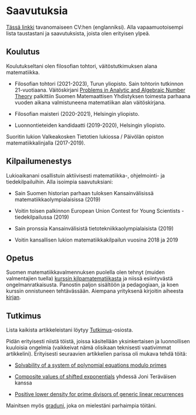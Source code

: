 # Saavutuksia

[Tässä linkki](/cv.pdf) tavanomaiseen CV:hen (englanniksi). Alla vapaamuotoisempi lista taustastani ja saavutuksista, joista olen erityisen ylpeä.

## Koulutus

Koulutukseltani olen filosofian tohtori, väitöstutkimuksen alana matematiikka.

- Filosofian tohtori (2021-2023), Turun yliopisto. Sain tohtorin tutkinnon 21-vuotiaana. Väitöskirjani [Problems in Analytic and Algebraic Number Theory](https://urn.fi/URN:ISBN:978-951-29-9305-5) palkittiin Suomen Matemaattisen Yhdistyksen toimesta parhaana vuoden aikana valmistuneena matematiikan alan väitöskirjana.

- Filosofian maisteri (2020-2021), Helsingin yliopisto.

- Luonnontieteiden kandidaatti (2019-2020), Helsingin yliopisto.

Suoritin lukion Valkeakosken Tietotien lukiossa / Päivölän opiston matematiikkalinjalla (2017-2019).

## Kilpailumenestys

Lukioaikanani osallistuin aktiivisesti matematiikka-, ohjelmointi- ja tiedekilpailuihin. Alla isoimpia saavutuksiani:

- Sain Suomen historian parhaan tuloksen Kansainvälisissä matematiikkaolympialaisissa (2019)

- Voitin toisen palkinnon European Union Contest for Young Scientists -tiedekilpailussa (2019)

- Sain pronssia Kansainvälisistä tietotekniikkaolympialaisista (2019)

- Voitin kansallisen lukion matematiikkakilpailun vuosina 2018 ja 2019

## Opetus

Suomen matematiikkavalmennuksen puolella olen tehnyt (muiden valmentajien tuella) [kurssin kilpamatematiikasta](https://kurssi.matematiikkakilpailut.fi/) ja niissä esiintyvästä ongelmanratkaisusta. Panostin paljon sisältöön ja pedagogiaan, ja koen kurssin onnistuneen tehtävässään. Aiempana yrityksenä kirjoitin aiheesta [kirjan](https://matematiikkakilpailut.fi/kirjallisuus/OOOO.pdf).


## Tutkimus

Lista kaikista artikkeleistani löytyy [Tutkimus](/tutkimus)-osiosta.

Pidän erityisesti niistä töistä, joissa käsitellään yksinkertaisen ja luonnollisen kuuloisia ongelmia (vaikkeivat nämä olisikaan teknisesti vaativimmat artikkelini). Erityisesti seuraavien artikkelien parissa oli mukava tehdä töitä:

- [Solvability of a system of polynomial equations modulo primes](https://www.cambridge.org/core/journals/bulletin-of-the-australian-mathematical-society/article/solvability-of-a-system-of-polynomial-equations-modulo-primes/B364E624AB54DA6B8C839B54003A1711)

- [Composite values of shifted exponentials](https://doi.org/10.1016/j.aim.2023.109187) yhdessä Joni Teräväisen kanssa

- [Positive lower density for prime divisors of generic linear recurrences](https://www.cambridge.org/core/journals/mathematical-proceedings-of-the-cambridge-philosophical-society/article/positive-lower-density-for-prime-divisors-of-generic-linear-recurrences/D17E3133C02E61A03F2BBE4A75C3805C)

Mainitsen myös [graduni](https://helda.helsinki.fi/handle/10138/330738), joka on mielestäni parhaimpia töitäni.
